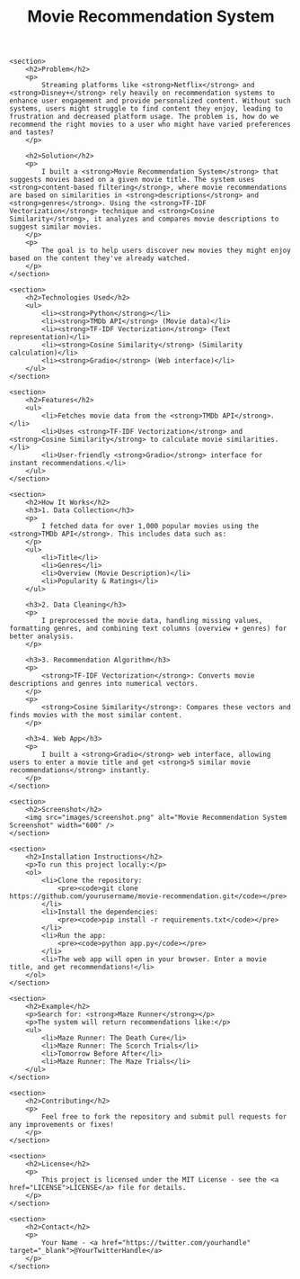 <!DOCTYPE html>
<html lang="en">

<head>
    <meta charset="UTF-8">
    <meta name="viewport" content="width=device-width, initial-scale=1.0">
    <meta http-equiv="X-UA-Compatible" content="ie=edge">
    <title>Movie Recommendation System</title>
    <link rel="stylesheet" href="style.css">
</head>

<body>
    <header>
        <h1>Movie Recommendation System</h1>
    </header>

    <section>
        <h2>Problem</h2>
        <p>
            Streaming platforms like <strong>Netflix</strong> and <strong>Disney+</strong> rely heavily on recommendation systems to enhance user engagement and provide personalized content. Without such systems, users might struggle to find content they enjoy, leading to frustration and decreased platform usage. The problem is, how do we recommend the right movies to a user who might have varied preferences and tastes?
        </p>

        <h2>Solution</h2>
        <p>
            I built a <strong>Movie Recommendation System</strong> that suggests movies based on a given movie title. The system uses <strong>content-based filtering</strong>, where movie recommendations are based on similarities in <strong>descriptions</strong> and <strong>genres</strong>. Using the <strong>TF-IDF Vectorization</strong> technique and <strong>Cosine Similarity</strong>, it analyzes and compares movie descriptions to suggest similar movies.
        </p>
        <p>
            The goal is to help users discover new movies they might enjoy based on the content they've already watched.
        </p>
    </section>

    <section>
        <h2>Technologies Used</h2>
        <ul>
            <li><strong>Python</strong></li>
            <li><strong>TMDb API</strong> (Movie data)</li>
            <li><strong>TF-IDF Vectorization</strong> (Text representation)</li>
            <li><strong>Cosine Similarity</strong> (Similarity calculation)</li>
            <li><strong>Gradio</strong> (Web interface)</li>
        </ul>
    </section>

    <section>
        <h2>Features</h2>
        <ul>
            <li>Fetches movie data from the <strong>TMDb API</strong>.</li>
            <li>Uses <strong>TF-IDF Vectorization</strong> and <strong>Cosine Similarity</strong> to calculate movie similarities.</li>
            <li>User-friendly <strong>Gradio</strong> interface for instant recommendations.</li>
        </ul>
    </section>

    <section>
        <h2>How It Works</h2>
        <h3>1. Data Collection</h3>
        <p>
            I fetched data for over 1,000 popular movies using the <strong>TMDb API</strong>. This includes data such as:
        </p>
        <ul>
            <li>Title</li>
            <li>Genres</li>
            <li>Overview (Movie Description)</li>
            <li>Popularity & Ratings</li>
        </ul>

        <h3>2. Data Cleaning</h3>
        <p>
            I preprocessed the movie data, handling missing values, formatting genres, and combining text columns (overview + genres) for better analysis.
        </p>

        <h3>3. Recommendation Algorithm</h3>
        <p>
            <strong>TF-IDF Vectorization</strong>: Converts movie descriptions and genres into numerical vectors.
        </p>
        <p>
            <strong>Cosine Similarity</strong>: Compares these vectors and finds movies with the most similar content.
        </p>

        <h3>4. Web App</h3>
        <p>
            I built a <strong>Gradio</strong> web interface, allowing users to enter a movie title and get <strong>5 similar movie recommendations</strong> instantly.
        </p>
    </section>

    <section>
        <h2>Screenshot</h2>
        <img src="images/screenshot.png" alt="Movie Recommendation System Screenshot" width="600" />
    </section>

    <section>
        <h2>Installation Instructions</h2>
        <p>To run this project locally:</p>
        <ol>
            <li>Clone the repository:
                <pre><code>git clone https://github.com/yourusername/movie-recommendation.git</code></pre>
            </li>
            <li>Install the dependencies:
                <pre><code>pip install -r requirements.txt</code></pre>
            </li>
            <li>Run the app:
                <pre><code>python app.py</code></pre>
            </li>
            <li>The web app will open in your browser. Enter a movie title, and get recommendations!</li>
        </ol>
    </section>

    <section>
        <h2>Example</h2>
        <p>Search for: <strong>Maze Runner</strong></p>
        <p>The system will return recommendations like:</p>
        <ul>
            <li>Maze Runner: The Death Cure</li>
            <li>Maze Runner: The Scorch Trials</li>
            <li>Tomorrow Before After</li>
            <li>Maze Runner: The Maze Trials</li>
        </ul>
    </section>

    <section>
        <h2>Contributing</h2>
        <p>
            Feel free to fork the repository and submit pull requests for any improvements or fixes!
        </p>
    </section>

    <section>
        <h2>License</h2>
        <p>
            This project is licensed under the MIT License - see the <a href="LICENSE">LICENSE</a> file for details.
        </p>
    </section>

    <section>
        <h2>Contact</h2>
        <p>
            Your Name - <a href="https://twitter.com/yourhandle" target="_blank">@YourTwitterHandle</a>
        </p>
    </section>
</body>

</html>
